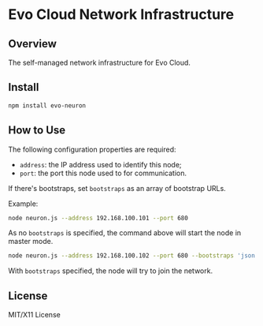 # Evo Cloud Network Infrastructure

## Overview

The self-managed network infrastructure for Evo Cloud.

## Install

```bash
npm install evo-neuron
```

## How to Use

The following configuration properties are required:
- `address`: the IP address used to identify this node;
- `port`: the port this node used to for communication.

If there's bootstraps, set `bootstraps` as an array of bootstrap URLs.

Example:

```bash
node neuron.js --address 192.168.100.101 --port 680
```

As no `bootstraps` is specified, the command above will start the node in master mode.

```bash
node neuron.js --address 192.168.100.102 --port 680 --bootstraps 'json:["http://192.168.100.101:680"]'
```

With `bootstraps` specified, the node will try to join the network.

## License

MIT/X11 License
